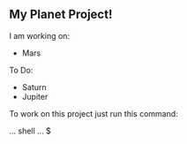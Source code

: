 My Planet Project!
------------------

I am working on:
 - Mars 
 
 To Do:
 - Saturn 
 - Jupiter 
 
 To work on this project just run this command:
 
...
	shell
...     $
     